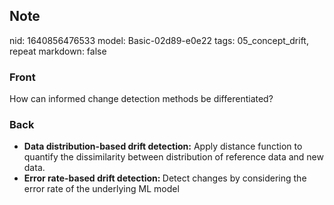 ## Note
nid: 1640856476533
model: Basic-02d89-e0e22
tags: 05_concept_drift, repeat
markdown: false

### Front
How can informed change detection methods be differentiated?

### Back
<ul><li><b>Data distribution-based drift detection:</b> Apply distance function to quantify the dissimilarity between distribution of reference data and new data.</li><li><b>Error rate-based drift detection: </b>Detect changes by considering the error rate of the underlying ML model</li></ul>
